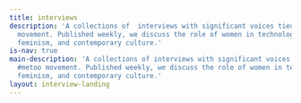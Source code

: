 ```yaml
---
title: interviews
description: 'A collections of  interviews with significant voices tied to the #metoo
  movement. Published weekly, we discuss the role of women in technology, intersectional
  feminism, and contemporary culture.'
is-nav: true
main-description: 'A collections of interviews with significant voices tied to the
  #metoo movement. Published weekly, we discuss the role of women in technology, intersectional
  feminism, and contemporary culture.'
layout: interview-landing
---
```




